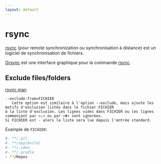 ```yaml
---
layout: default
---
```


# rsync

[rsync](https://doc.ubuntu-fr.org/rsync) (pour remote synchronization ou synchronisation à distance) est un logiciel de synchronisation de fichiers.

[Grsync](http://doc.ubuntu-fr.org/grsync) est une interface graphique pour la commande [rsync](https://doc.ubuntu-fr.org/rsync).

## Exclude files/folders

[rsync man](http://www.delafond.org/traducmanfr/man/man1/rsync.1.html)

```console
--exclude-from=FICHIER
   Cette option est similaire à l'option --exclude, mais ajoute les motifs d'exclusion listés dans le fichier FICHIER
à la liste d'exclusion. Les lignes vides dans FICHIER ou les lignes commençant par «;» ou par «#» sont ignorées.
Si FICHIER est - alors la liste sera lue depuis l'entrée standard.
```

Example de `FICHIER`:

```sh
#- **/.git
#- **/app/build/
#- **/.idea
#- **/.gradle
- **/Repos
```
